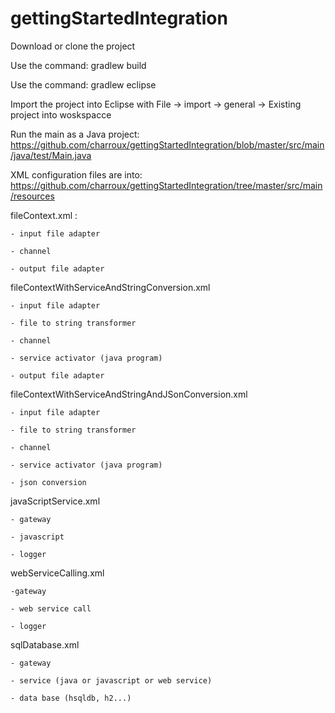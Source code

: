 # gettingStartedIntegration

Download or clone the project

Use the command: gradlew build

Use the command: gradlew eclipse

Import the project into Eclipse with File -> import -> general -> Existing project into woskspacce

Run the main as a Java project: https://github.com/charroux/gettingStartedIntegration/blob/master/src/main/java/test/Main.java

XML configuration files are into: https://github.com/charroux/gettingStartedIntegration/tree/master/src/main/resources

fileContext.xml :

	- input file adapter

	- channel

	- output file adapter
	
fileContextWithServiceAndStringConversion.xml

	- input file adapter

	- file to string transformer

	- channel

	- service activator (java program)

	- output file adapter
	
fileContextWithServiceAndStringAndJSonConversion.xml

	- input file adapter
	
	- file to string transformer

	- channel
	
	- service activator (java program)
	
	- json conversion

javaScriptService.xml

	- gateway
	
	- javascript
	
	- logger
	
webServiceCalling.xml

	-gateway
	
	- web service call
	
	- logger
	
sqlDatabase.xml

	- gateway
	
	- service (java or javascript or web service)
	
	- data base (hsqldb, h2...)
